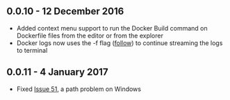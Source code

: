 
## 0.0.10 - 12 December 2016

* Added context menu support to run the Docker Build command on Dockerfile files from the editor or from the explorer
* Docker logs now uses the -f flag ([follow](https://docs.docker.com/engine/reference/commandline/logs/)) to continue streaming the logs to terminal 

## 0.0.11 - 4 January 2017

* Fixed [Issue 51](https://github.com/Microsoft/vscode-docker/issues/51), a path problem on Windows